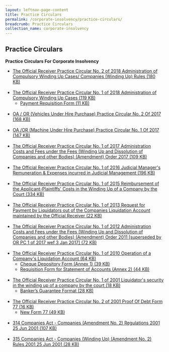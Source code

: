 ```yaml
---
layout: leftnav-page-content
title: Practice Circulars
permalink: /corporate-insolvency/practice-circulars/
breadcrumb: Practice Circulars
collection_name: corporate-insolvency
---
```


Practice Circulars
---

**Practice Circulars For Corporate Insolvency**

<ul>
  <li><a href="" target="_blank">The Official Receiver Practice Circular No. 2 of 2018 Administration of Compulsory Winding Up Cases/ Companies (Winding Up) Rules (180 KB)</a></li><br>
  <li>
    <a href="" target="_blank">The Official Receiver Practice Circular No. 1 of 2018 Administration of Compulsory Winding Up Cases (119 KB)</a>
    <ul>
      <li>
        <a href="" target="_blank">Payment Requisition Form (11 KB)</a>
      </li>
    </ul>
  </li><br>
  <li>
    <a href="" target="_blank">OA / OR (Vehicles Under Hire Purchase) Practice Circular No. 2 Of 2017 (168 KB)</a>
  </li><br>
  <li>
    <a href="" target="_blank">OA /OR (Machine Under Hire Purchase) Practice Circular No. 1 Of 2017 (147 KB)</a>
  </li><br>
  <li>
    <a href="" target="_blank">The Official Receiver Practice Circular No. 1 of 2017 Administration Costs and Fees under the Fees (Winding Up and Dissolution of Companies and other Bodies) (Amendment) Order 2017 (109 KB)</a>
  </li><br>
  <li>
    <a href="" target="_blank">The Official Receiver Practice Circular No. 1 of 2016 Judicial Manager's Remuneration & Expenses incurred in Judicial Management (196 KB)</a>
  </li><br>
  <li>
    <a href="" target="_blank">The Official Receiver Practice Circular No. 1 of 2015 Reimbursement of the Applicant-Plaintiffs' Costs in the Winding Up of a Company by the Court (334 KB)</a>
  </li><br>
  <li>
    <a href="" target="_blank">The Official Receiver Practice Circular No. 1 of 2013 Request for Payment by Liquidators out of the Companies Liquidation Account maintained by the Official Receiver (22 KB)
</a>
  </li><br>
  <li>
    <a href="" target="_blank">The Official Receiver Practice Circular No. 1 of 2012 Administration Costs and Fees under the Fees (Winding Up and Dissolution of Companies and other Bodies) (Amendment) Order 2011 [superseded by OR PC 1 of 2017 wef 3 Jan 2017] (72 KB)</a>
  </li><br>
  <li>
    <a href="" target="_blank">The Official Receiver Practice Circular No. 1 of 2010 Operation of a Company's Liquidation Account (64 KB)</a>
    <ul>
      <li>
        <a href="" target="_blank">Cheque Depository Form (Annex 1) (39 KB)</a>
      </li>
      <li>
        <a href="" target="_blank">Requisition Form for Statement of Accounts (Annex 2) (44 KB)</a>
      </li>
    </ul>
  </li><br>
  <li>
    <a href="" target="_blank">The Official Receiver Practice Circular No. 1 of 2001 Liquidator's security in the winding up of a company by the court (18 KB)</a>
    <ul>
      <li>
        <a href="" target="_blank">Banker’s Guarantee Format (28 KB)</a>
      </li>
    </ul>
  </li><br>
  <li>
    <a href="" target="_blank">The Official Receiver Practice Circular No. 2 of 2001 Proof Of Debt Form 77 (16 KB)</a>
    <ul>
      <li>
        <a href="" target="_blank">New Form 77 (49 KB)</a>
      </li>
    </ul>
  </li><br>
  <li><a href="" target="_blank">314 Companies Act - Companies (Amendment No. 2) Regulations 2001 25 Jun 2001 (107 KB)</a></li><br>
  <li><a href="" target="_blank">315 Companies Act - Companies (Winding Up) (Amendment No. 2) Rules 2001 25 Jun 2001 (28 KB)</a></li>
</ul>
